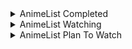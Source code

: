 <details>
    <summary align="left">AnimeList Completed</summary>
    <!-- MAL_ANIME_COMPLETED:start -->

<img height="200px" width="150px" title="5-toubun no Hanayome" src="https://cdn.myanimelist.net/images/anime/1819/97947.jpg?s=25dc9f14c3f607ccdbae5c9fe09ab73f"> <img height="200px" width="150px" title="5-toubun no Hanayome ∬" src="https://cdn.myanimelist.net/images/anime/1775/109514.jpg?s=cba7e1478072b27028c9932426c3c46b"> <img height="200px" width="150px" title="Adachi to Shimamura" src="https://cdn.myanimelist.net/images/anime/1649/109056.jpg?s=d8582598e2ad0e93812bd14c617bf2c2"> <img height="200px" width="150px" title="Arifureta Shokugyou de Sekai Saikyou" src="https://cdn.myanimelist.net/images/anime/1776/97682.jpg?s=e74b62e3865f5f13e1ab993219106320"> <img height="200px" width="150px" title="Asagao to Kase-san." src="https://cdn.myanimelist.net/images/anime/1578/94205.jpg?s=55fb48876c52edbf8dbcd0d4ca0dfb2d"> <img height="200px" width="150px" title="Bakemonogatari" src="https://cdn.myanimelist.net/images/anime/11/75274.jpg?s=131899bc1813a4d8d1560fb51127b23e"> <img height="200px" width="150px" title="Blend S" src="https://cdn.myanimelist.net/images/anime/6/88286.jpg?s=1aa0cfe72ca2024bf4293100bb64030c"> <img height="200px" width="150px" title="Boku no Hero Academia" src="https://cdn.myanimelist.net/images/anime/10/78745.jpg?s=9d4eccfe065cb41784c50c330fd035f6"> <img height="200px" width="150px" title="Boku no Hero Academia 2nd Season" src="https://cdn.myanimelist.net/images/anime/12/85221.jpg?s=d102298c3b8eacbf4236048a50eb5f6a"> <img height="200px" width="150px" title="Busou Shoujo Machiavellianism" src="https://cdn.myanimelist.net/images/anime/3/83995.jpg?s=210faaa91f99133c1d6f23113bbbf831"> <img height="200px" width="150px" title="Charlotte" src="https://cdn.myanimelist.net/images/anime/12/74683.jpg?s=75681af2da907afb388623877b0adbb2"> <img height="200px" width="150px" title="Charlotte: Tsuyoimono-tachi" src="https://cdn.myanimelist.net/images/anime/1709/98068.jpg?s=977116308585f6a5ec052fa7103f2c62"> <img height="200px" width="150px" title="Cheat Kusushi no Slow Life: Isekai ni Tsukurou Drugstore" src="https://cdn.myanimelist.net/images/anime/1787/115817.jpg?s=f147287375b3e42f33b95a492df1466f"> <img height="200px" width="150px" title="Citrus" src="https://cdn.myanimelist.net/images/anime/11/89985.jpg?s=2dcece0796413819a406b73eeb6b6368"> <img height="200px" width="150px" title="Date A Bullet: Dead or Bullet" src="https://cdn.myanimelist.net/images/anime/1984/108425.jpg?s=8297d3d69c675b1b43b26ec50fbd11db"> <img height="200px" width="150px" title="Date A Bullet: Nightmare or Queen" src="https://cdn.myanimelist.net/images/anime/1002/108424.jpg?s=b8dfab211e901d1c4be8460ddc26e14d"> <img height="200px" width="150px" title="Date A Live" src="https://cdn.myanimelist.net/images/anime/13/44844.jpg?s=a7196a16f990308e0b369ef07e2f2c8c"> <img height="200px" width="150px" title="Date A Live II" src="https://cdn.myanimelist.net/images/anime/5/76003.jpg?s=3eb20f3a08097318901c68b846fbba90"> <img height="200px" width="150px" title="Date A Live III" src="https://cdn.myanimelist.net/images/anime/1055/100468.jpg?s=e2b433a29a446cf982d9bbc4376a6ff3"> <img height="200px" width="150px" title="Death March kara Hajimaru Isekai Kyousoukyoku" src="https://cdn.myanimelist.net/images/anime/4/88911.jpg?s=54a3b0afcc4713703cf6f5a2dd7fcfda"> <img height="200px" width="150px" title="Domestic na Kanojo" src="https://cdn.myanimelist.net/images/anime/1021/95670.jpg?s=85b5edc4a73938105aa9dbe8cae65994"> <img height="200px" width="150px" title="Dr. Stone" src="https://cdn.myanimelist.net/images/anime/1613/102576.jpg?s=7333c2d0be20b23b5ec1c59c95d1c031"> <img height="200px" width="150px" title="Dr. Stone: Stone Wars" src="https://cdn.myanimelist.net/images/anime/1711/110614.jpg?s=51db32f980c882f08d08d06fe6279963"> <img height="200px" width="150px" title="Eromanga-sensei" src="https://cdn.myanimelist.net/images/anime/2/86468.jpg?s=a16df2d6339627cf76efeca7413eba77"> <img height="200px" width="150px" title="Fate/stay night" src="https://cdn.myanimelist.net/images/anime/4/30327.jpg?s=1058459555026dd7a329f4dda93bcd4b"> <img height="200px" width="150px" title="Fate/stay night: Unlimited Blade Works" src="https://cdn.myanimelist.net/images/anime/12/67333.jpg?s=0677ea63a4297be2d629dbea528850b7"> <img height="200px" width="150px" title="Fate/stay night: Unlimited Blade Works 2nd Season" src="https://cdn.myanimelist.net/images/anime/11/72863.jpg?s=e14720d02a2f9d54c2e2808da2d05a4f"> <img height="200px" width="150px" title="Fate/stay night: Unlimited Blade Works 2nd Season - Sunny Day" src="https://cdn.myanimelist.net/images/anime/4/75684.jpg?s=9822f38e56a32d2a174c2627f16aca69"> <img height="200px" width="150px" title="Fate/Zero" src="https://cdn.myanimelist.net/images/anime/1887/117644.jpg?s=8946eca80118132d5677878b0ffb28ae"> <img height="200px" width="150px" title="Fate/Zero 2nd Season" src="https://cdn.myanimelist.net/images/anime/1522/117645.jpg?s=c5c2038e6dcb60e95bf664597c1ba79e"> <img height="200px" width="150px" title="Fuuka" src="https://cdn.myanimelist.net/images/anime/8/83735.jpg?s=ba21ca027e0fad1293b6ae6040ada28a"> <img height="200px" width="150px" title="Gakusen Toshi Asterisk" src="https://cdn.myanimelist.net/images/anime/5/76034.jpg?s=98e563fbc0a071087d7d429dab12c131"> <img height="200px" width="150px" title="Gamers!" src="https://cdn.myanimelist.net/images/anime/4/86828.jpg?s=0e961b661d698fe94a26d4b4ee7c6823"> <img height="200px" width="150px" title="Genjitsu Shugi Yuusha no Oukoku Saikenki" src="https://cdn.myanimelist.net/images/anime/1297/118764.jpg?s=feb2fc6b2d94155657f3ab36aa9de729"> <img height="200px" width="150px" title="Haiyore! Nyaruko-san" src="https://cdn.myanimelist.net/images/anime/6/49081.jpg?s=5a962ffef9b1e66c7bacde5a18e6f7a0"> <img height="200px" width="150px" title="Hanayamata" src="https://cdn.myanimelist.net/images/anime/1963/90831.jpg?s=d8cae7351f8abc38340b1c550144b259"> <img height="200px" width="150px" title="Hataraku Maou-sama!" src="https://cdn.myanimelist.net/images/anime/3/50177.jpg?s=e0a17f115f78540a667882ab65c94b8a"> <img height="200px" width="150px" title="Hello World" src="https://cdn.myanimelist.net/images/anime/1147/112650.jpg?s=3d8aba50f40f46ddbf92082cce941776"> <img height="200px" width="150px" title="Hige wo Soru. Soshite Joshikousei wo Hirou." src="https://cdn.myanimelist.net/images/anime/1146/113477.jpg?s=a951a4b3372f985a2f472ac7286d7972"> <img height="200px" width="150px" title="Horimiya" src="https://cdn.myanimelist.net/images/anime/1695/111486.jpg?s=68952f0e26a9e966ec8731f2256a7057"> <img height="200px" width="150px" title="Ijiranaide, Nagatoro-san" src="https://cdn.myanimelist.net/images/anime/1900/110097.jpg?s=314c0b7b0ca82b11791d473f48c97853"> <img height="200px" width="150px" title="Imouto sae Ireba Ii." src="https://cdn.myanimelist.net/images/anime/10/88472.jpg?s=df42e70050ded82534b270942798fe61"> <img height="200px" width="150px" title="Inugami-san to Nekoyama-san" src="https://cdn.myanimelist.net/images/anime/4/61921.jpg?s=56a3d014669d6b45a1c3c5158b561191"> <img height="200px" width="150px" title="Irozuku Sekai no Ashita kara" src="https://cdn.myanimelist.net/images/anime/1424/93855.jpg?s=ac9ad72415dde78e10f612876cfab1a6"> <img height="200px" width="150px" title="IS: Infinite Stratos" src="https://cdn.myanimelist.net/images/anime/3/74045.jpg?s=604a1cc97ed96e98a216f0a2e827aaab"> <img height="200px" width="150px" title="Isekai Maou to Shoukan Shoujo no Dorei Majutsu" src="https://cdn.myanimelist.net/images/anime/1649/93412.jpg?s=44ff303f5441f9eb344fc15c905bd839"> <img height="200px" width="150px" title="Isekai Maou to Shoukan Shoujo no Dorei Majutsu Ω" src="https://cdn.myanimelist.net/images/anime/1011/113703.jpg?s=8b54007d8adfd8ff1f062b100692df05"> <img height="200px" width="150px" title="Isekai Quartet" src="https://cdn.myanimelist.net/images/anime/1965/99667.jpg?s=41eea92a7a9a147aaddb77244492312f"> <img height="200px" width="150px" title="Isekai Quartet 2" src="https://cdn.myanimelist.net/images/anime/1030/103383.jpg?s=b17100a5ca1ae9ca5fec2153e2573c6b"> <img height="200px" width="150px" title="Isekai wa Smartphone to Tomo ni." src="https://cdn.myanimelist.net/images/anime/7/86794.jpg?s=f492fee9c6b5e95628da427ff91b92dd"> <img height="200px" width="150px" title="Itsudatte Bokura no Koi wa 10 cm Datta." src="https://cdn.myanimelist.net/images/anime/2/89554.jpg?s=ee88d45b367eb19db17c9cb78e4a371e"> <img height="200px" width="150px" title="Jaku-Chara Tomozaki-kun" src="https://cdn.myanimelist.net/images/anime/1120/109232.jpg?s=99927f3ca9fdf6279dcb24abba731338"> <img height="200px" width="150px" title="Jujutsu Kaisen (TV)" src="https://cdn.myanimelist.net/images/anime/1171/109222.jpg?s=58d338a7576baf76163dbc6ef47a8e76"> <img height="200px" width="150px" title="K-On!" src="https://cdn.myanimelist.net/images/anime/10/76120.jpg?s=83ed01eb2a4b10080a2c92d36a76137a"> <img height="200px" width="150px" title="K-On! Movie" src="https://cdn.myanimelist.net/images/anime/5/76233.jpg?s=a92ac2a3074f48e3edf6db2bc05e19c9"> <img height="200px" width="150px" title="K-On!!" src="https://cdn.myanimelist.net/images/anime/12/76121.jpg?s=3591bd572844955469d3f34e40d536c2"> <img height="200px" width="150px" title="K-On!!: Keikaku!" src="https://cdn.myanimelist.net/images/anime/7/26965.jpg?s=b128c48e52f5613bca9ac99e32c6f95c"> <img height="200px" width="150px" title="Kaguya-sama wa Kokurasetai: Tensai-tachi no Renai Zunousen" src="https://cdn.myanimelist.net/images/anime/1295/106551.jpg?s=c429574d498851c05117e2e2dac967c0"> <img height="200px" width="150px" title="Kaguya-sama wa Kokurasetai: Tensai-tachi no Renai Zunousen OVA" src="https://cdn.myanimelist.net/images/anime/1027/115055.jpg?s=9bb50abc9ffe0f7cb990bc12d1a6ffbc"> <img height="200px" width="150px" title="Kaguya-sama wa Kokurasetai?: Tensai-tachi no Renai Zunousen" src="https://cdn.myanimelist.net/images/anime/1764/106659.jpg?s=368490ae3c395f3cd4e2cc032bf0ebb8"> <img height="200px" width="150px" title="Kaifuku Jutsushi no Yarinaoshi" src="https://cdn.myanimelist.net/images/anime/1301/110018.jpg?s=c8cd4cb006e0b6f6a9718b9579df61ec"> <img height="200px" width="150px" title="Kanojo mo Kanojo" src="https://cdn.myanimelist.net/images/anime/1713/117119.jpg?s=e31cae853119a731dfa99422ed8ef839"> <img height="200px" width="150px" title="Kanojo, Okarishimasu" src="https://cdn.myanimelist.net/images/anime/1485/107693.jpg?s=2eb8063409f5063b5378f7ebb61d73dd"> <img height="200px" width="150px" title="Kenja no Mago" src="https://cdn.myanimelist.net/images/anime/1261/100452.jpg?s=87f6131dd9f3e87663800ebd867ff422"> <img height="200px" width="150px" title="Kimi no Na wa." src="https://cdn.myanimelist.net/images/anime/5/87048.jpg?s=7ccc4b8cbfc8e793403e20e2b424708b"> <img height="200px" width="150px" title="Kishuku Gakkou no Juliet" src="https://cdn.myanimelist.net/images/anime/1908/93416.jpg?s=632fa03c566dac6a43ea54c3cb544851"> <img height="200px" width="150px" title="Kiss x Sis (TV)" src="https://cdn.myanimelist.net/images/anime/3/25518.jpg?s=ae12522f9a3db06ddd9945bcf2b301a4"> <img height="200px" width="150px" title="Kizumonogatari I: Tekketsu-hen" src="https://cdn.myanimelist.net/images/anime/1783/112810.jpg?s=c829ef24a94e5a464f67d62b6467481f"> <img height="200px" width="150px" title="Kizumonogatari II: Nekketsu-hen" src="https://cdn.myanimelist.net/images/anime/1981/112812.jpg?s=6d5ab47208f79b7b2dcf1a5da9416ffa"> <img height="200px" width="150px" title="Kizumonogatari III: Reiketsu-hen" src="https://cdn.myanimelist.net/images/anime/1084/112813.jpg?s=fe19f5004acee5c262f3c4f0b34f7021"> <img height="200px" width="150px" title="Koe no Katachi" src="https://cdn.myanimelist.net/images/anime/1122/96435.jpg?s=e0c63757607cb68202ab7cf031a08a15"> <img height="200px" width="150px" title="Koi to Uso" src="https://cdn.myanimelist.net/images/anime/5/86663.jpg?s=2d4ab698d89699b4a5112491441455fe"> <img height="200px" width="150px" title="Koi to Uso: Isshou no Koi/Koi no Kimochi" src="https://cdn.myanimelist.net/images/anime/1414/100837.jpg?s=0d439dcfbb793e7f133b33f1b14b1b79"> <img height="200px" width="150px" title="Koi to Yobu ni wa Kimochi Warui" src="https://cdn.myanimelist.net/images/anime/1519/110527.jpg?s=2fdefc2f41ad8ca7b2b9cf0e27926a62"> <img height="200px" width="150px" title="Kokoro Connect" src="https://cdn.myanimelist.net/images/anime/2/39665.jpg?s=480d9a95d33535244fdb4e941a3fc106"> <img height="200px" width="150px" title="Kono Subarashii Sekai ni Shukufuku wo!" src="https://cdn.myanimelist.net/images/anime/8/77831.jpg?s=a4dc2168a3c8b15b0a88614eff3fc376"> <img height="200px" width="150px" title="Kono Subarashii Sekai ni Shukufuku wo! 2" src="https://cdn.myanimelist.net/images/anime/2/83188.jpg?s=9d2a051345a89fab9da11533756b709b"> <img height="200px" width="150px" title="Kono Subarashii Sekai ni Shukufuku wo! Movie: Kurenai Densetsu" src="https://cdn.myanimelist.net/images/anime/1638/119321.jpg?s=7e4f684f9a104e2a45a5733cdd4666c8"> <img height="200px" width="150px" title="Kyoukai no Kanata" src="https://cdn.myanimelist.net/images/anime/3/85468.jpg?s=f5bde23e45490767ba9a2d74cc572452"> <img height="200px" width="150px" title="Kyuukyoku Shinka shita Full Dive RPG ga Genjitsu yori mo Kusoge Dattara" src="https://cdn.myanimelist.net/images/anime/1357/113277.jpg?s=deebb29f6392798ff7679ec810c5df72"> <img height="200px" width="150px" title="Love Live! School Idol Project" src="https://cdn.myanimelist.net/images/anime/11/56849.jpg?s=a04452b27bef0c4af69efeedb67b332a"> <img height="200px" width="150px" title="Mahou Sensou" src="https://cdn.myanimelist.net/images/anime/3/58103.jpg?s=0ea2a7452f809e9b8e44eda55ee04386"> <img height="200px" width="150px" title="Mahouka Koukou no Rettousei" src="https://cdn.myanimelist.net/images/anime/11/61039.jpg?s=18998620ca6bd1d11e2f2a3438603972"> <img height="200px" width="150px" title="Mahouka Koukou no Rettousei Movie: Hoshi wo Yobu Shoujo" src="https://cdn.myanimelist.net/images/anime/8/85524.jpg?s=ee2749b70fa6d1cdeb81c3bcbefc3085"> <img height="200px" width="150px" title="Mahouka Koukou no Rettousei: Raihousha-hen" src="https://cdn.myanimelist.net/images/anime/1322/114329.jpg?s=ed5090d46cf0d3f11c26f2c2eb390902"> <img height="200px" width="150px" title="Mahouka Koukou no Rettousei: Tsuioku-hen" src="https://cdn.myanimelist.net/images/anime/1847/120234.jpg?s=812d5812b3e1d4e1ed0cab8365b2c3b3"> <img height="200px" width="150px" title="Mahouka Koukou no Yuutousei" src="https://cdn.myanimelist.net/images/anime/1719/116262.jpg?s=c3ac2d3702204385612da1da8457ddc2"> <img height="200px" width="150px" title="Majo no Tabitabi" src="https://cdn.myanimelist.net/images/anime/1802/108501.jpg?s=b0578856f499ffb71367193ef0f734ce"> <img height="200px" width="150px" title="Manaria Friends" src="https://cdn.myanimelist.net/images/anime/1590/111673.jpg?s=59714b13d6ad14f46119c9ca7f98e616"> <img height="200px" width="150px" title="Maou Gakuin no Futekigousha: Shijou Saikyou no Maou no Shiso, Tensei shite Shison-tachi no Gakkou e Kayou" src="https://cdn.myanimelist.net/images/anime/1126/108573.jpg?s=f45453b5a8ac4d00a3392b7fd6b1640a"> <img height="200px" width="150px" title="Masamune-kun no Revenge" src="https://cdn.myanimelist.net/images/anime/12/83709.jpg?s=5e5d105a23c1f4ced504d14c797968f4"> <img height="200px" width="150px" title="Masamune-kun no Revenge OVA" src="https://cdn.myanimelist.net/images/anime/1062/92517.jpg?s=91cec95de55eaab01e457344a12f067b"> <img height="200px" width="150px" title="Mashiro no Oto" src="https://cdn.myanimelist.net/images/anime/1841/111554.jpg?s=61400785cf951e0ac28027cbab502fd7"> <img height="200px" width="150px" title="Megami-ryou no Ryoubo-kun." src="https://cdn.myanimelist.net/images/anime/1436/116410.jpg?s=8f36da196ed78f680dea4b9c9588780f"> <img height="200px" width="150px" title="Mieruko-chan" src="https://cdn.myanimelist.net/images/anime/1277/117155.jpg?s=cb3216d87e17d2ac91015ab501946641"> <img height="200px" width="150px" title="Mondaiji-tachi ga Isekai kara Kuru Sou Desu yo?" src="https://cdn.myanimelist.net/images/anime/12/43369.jpg?s=eb386eeb407584a511758d28654565cc"> <img height="200px" width="150px" title="Monogatari Series: Second Season" src="https://cdn.myanimelist.net/images/anime/3/52133.jpg?s=c263c0db8ebf02373df192782c57f2d7"> <img height="200px" width="150px" title="Mushoku Tensei: Isekai Ittara Honki Dasu" src="https://cdn.myanimelist.net/images/anime/1530/117776.jpg?s=80dd1bde5a010201cb3dc0ff66c050b2"> <img height="200px" width="150px" title="Mushoku Tensei: Isekai Ittara Honki Dasu Part 2" src="https://cdn.myanimelist.net/images/anime/1028/117777.jpg?s=50d09ab2d5669b5de90d242d434ca54c"> <img height="200px" width="150px" title="Nekomonogatari: Kuro" src="https://cdn.myanimelist.net/images/anime/4/84001.jpg?s=cd2641fe890f91aa83ba55fe9bae1a41"> <img height="200px" width="150px" title="Nisekoi" src="https://cdn.myanimelist.net/images/anime/13/75587.jpg?s=57d6ee7851f143bac0ceac43b31851a7"> <img height="200px" width="150px" title="No Game No Life" src="https://cdn.myanimelist.net/images/anime/1074/111944.jpg?s=7c48a2597fce0c18f16462626f407d23"> <img height="200px" width="150px" title="No Game No Life: Zero" src="https://cdn.myanimelist.net/images/anime/1085/90759.jpg?s=972e15d6b7d6ea30d4396244287e0f83"> <img height="200px" width="150px" title="Non Non Biyori" src="https://cdn.myanimelist.net/images/anime/2/51581.jpg?s=48de78f795020306104c5ac4bea7f36f"> <img height="200px" width="150px" title="Non Non Biyori Repeat" src="https://cdn.myanimelist.net/images/anime/9/75105.jpg?s=47d64eb28202c6c0012c1ab7806e72fc"> <img height="200px" width="150px" title="Noragami" src="https://cdn.myanimelist.net/images/anime/9/77809.jpg?s=4c1b442a3d12b3c2eb130113e8df51dc"> <img height="200px" width="150px" title="Noragami Aragoto" src="https://cdn.myanimelist.net/images/anime/1689/94850.jpg?s=b9c1e987c53fd7e4cef7fecea6f1bd78"> <img height="200px" width="150px" title="One Punch Man" src="https://cdn.myanimelist.net/images/anime/12/76049.jpg?s=0d01cfdaaef16dd1136e1f9081a3af00"> <img height="200px" width="150px" title="One Punch Man 2nd Season" src="https://cdn.myanimelist.net/images/anime/1805/99571.jpg?s=76893d6eb26f8add6731bcfa56f243ec"> <img height="200px" width="150px" title="Ore dake Haireru Kakushi Dungeon" src="https://cdn.myanimelist.net/images/anime/1988/115708.jpg?s=e84baecfe946414268717c0d75500638"> <img height="200px" width="150px" title="Ore no Imouto ga Konnani Kawaii Wake ga Nai" src="https://cdn.myanimelist.net/images/anime/8/24875.jpg?s=df126086e374341d0bec4ba8dad09b2e"> <img height="200px" width="150px" title="Ore no Imouto ga Konnani Kawaii Wake ga Nai Specials" src="https://cdn.myanimelist.net/images/anime/8/29734.jpg?s=b9d36cbd6aebac7a36b5126ddac7b832"> <img height="200px" width="150px" title="Ore no Imouto ga Konnani Kawaii Wake ga Nai. Specials" src="https://cdn.myanimelist.net/images/anime/9/51167.jpg?s=3f7117730888cc25dd9580750c56f6f6"> <img height="200px" width="150px" title="Ore no Kanojo to Osananajimi ga Shuraba Sugiru" src="https://cdn.myanimelist.net/images/anime/13/44187.jpg?s=594b8ce4a997aed8112c1f65aca6cc51"> <img height="200px" width="150px" title="Ore no Nounai Sentakushi ga, Gakuen Love Comedy wo Zenryoku de Jama Shiteiru" src="https://cdn.myanimelist.net/images/anime/10/53235.jpg?s=d2f030a4f4f28aff5ad9821f56acbcee"> <img height="200px" width="150px" title="Ore no Nounai Sentakushi ga, Gakuen Love Comedy wo Zenryoku de Jama Shiteiru OVA" src="https://cdn.myanimelist.net/images/anime/1464/112501.jpg?s=46d32d811c32c2dbb705fbb334fc6f49"> <img height="200px" width="150px" title="Osananajimi ga Zettai ni Makenai Love Comedy" src="https://cdn.myanimelist.net/images/anime/1111/113327.jpg?s=f7737f7b383a9bb5d0ee5d42ae25b86f"> <img height="200px" width="150px" title="Outbreak Company" src="https://cdn.myanimelist.net/images/anime/7/54343.jpg?s=e668a4cbc8bc1ea8b3d4b668c4fac7d3"> <img height="200px" width="150px" title="Overlord" src="https://cdn.myanimelist.net/images/anime/7/88019.jpg?s=b48bbd30b369b183373185a765b3a510"> <img height="200px" width="150px" title="Overlord II" src="https://cdn.myanimelist.net/images/anime/1212/113415.jpg?s=8b6111b96a830bf35f7fe5451b2f89cd"> <img height="200px" width="150px" title="Peach Boy Riverside" src="https://cdn.myanimelist.net/images/anime/1535/115023.jpg?s=a2289b7712a09566ec28f700eadeebd4"> <img height="200px" width="150px" title="Rakudai Kishi no Cavalry" src="https://cdn.myanimelist.net/images/anime/9/76493.jpg?s=489b37ce8a3c7415ed6a393d29a00365"> <img height="200px" width="150px" title="Re:Zero kara Hajimeru Isekai Seikatsu" src="https://cdn.myanimelist.net/images/anime/11/79410.jpg?s=69ada0653f54ee0d8f9381ccd0ecfbb4"> <img height="200px" width="150px" title="Re:Zero kara Hajimeru Isekai Seikatsu 2nd Season" src="https://cdn.myanimelist.net/images/anime/1444/108005.jpg?s=8ae5fe43a57390226a726985bed7b0bf"> <img height="200px" width="150px" title="Re:Zero kara Hajimeru Isekai Seikatsu 2nd Season Part 2" src="https://cdn.myanimelist.net/images/anime/1724/117421.jpg?s=6020772571417d83c9dc93858c8c4e91"> <img height="200px" width="150px" title="Rikei ga Koi ni Ochita no de Shoumei shitemita." src="https://cdn.myanimelist.net/images/anime/1432/103533.jpg?s=76d67e91222a4a64f99a6be2d21d20cd"> <img height="200px" width="150px" title="Rokudenashi Majutsu Koushi to Akashic Records" src="https://cdn.myanimelist.net/images/anime/8/85593.jpg?s=e7b65e5c359a276838e640fb4c95240c"> <img height="200px" width="150px" title="Saenai Heroine no Sodatekata" src="https://cdn.myanimelist.net/images/anime/7/68783.jpg?s=067c6242a8975a86fb0e5af8c880b00a"> <img height="200px" width="150px" title="Saenai Heroine no Sodatekata ♭" src="https://cdn.myanimelist.net/images/anime/2/84797.jpg?s=fac044e1c469cc74fda1121d3c05442e"> <img height="200px" width="150px" title="Saenai Heroine no Sodatekata Fine" src="https://cdn.myanimelist.net/images/anime/1671/111411.jpg?s=efa4a8484689a0d43c804b98e7130f86"> <img height="200px" width="150px" title="Saenai Heroine no Sodatekata: Ai to Seishun no Service-kai" src="https://cdn.myanimelist.net/images/anime/6/70493.jpg?s=f8677eaf3cd071917ea7a3a58a1948a3"> <img height="200px" width="150px" title="Sakura Trick" src="https://cdn.myanimelist.net/images/anime/2/56189.jpg?s=678ae4d89a191fda6ff86d57314797d7"> <img height="200px" width="150px" title="Sakura-sou no Pet na Kanojo" src="https://cdn.myanimelist.net/images/anime/4/43643.jpg?s=8985692bca984fcfb2cb58dd7835598a"> <img height="200px" width="150px" title="Seijo no Maryoku wa Bannou Desu" src="https://cdn.myanimelist.net/images/anime/1947/114235.jpg?s=0958a2999d4828fa527360dcb556a783"> <img height="200px" width="150px" title="Seirei Gensouki" src="https://cdn.myanimelist.net/images/anime/1836/116060.jpg?s=06ffe913047faa11fe02333cbe7a56cb"> <img height="200px" width="150px" title="Seishun Buta Yarou wa Bunny Girl Senpai no Yume wo Minai" src="https://cdn.myanimelist.net/images/anime/1301/93586.jpg?s=8005edacb14704a8d208a470cbb22340"> <img height="200px" width="150px" title="Seishun Buta Yarou wa Yumemiru Shoujo no Yume wo Minai" src="https://cdn.myanimelist.net/images/anime/1613/102179.jpg?s=ca136750063740139a542af131f4c5a9"> <img height="200px" width="150px" title="Sekai Saikou no Ansatsusha, Isekai Kizoku ni Tensei suru" src="https://cdn.myanimelist.net/images/anime/1928/117620.jpg?s=59b0b58c4ef55cbd2bf6cac691c32ad2"> <img height="200px" width="150px" title="Sentouin, Hakenshimasu!" src="https://cdn.myanimelist.net/images/anime/1444/115118.jpg?s=ca0a87bac8823a444da5e92963e78e6b"> <img height="200px" width="150px" title="Seven Knights Revolution: Eiyuu no Keishousha" src="https://cdn.myanimelist.net/images/anime/1079/114017.jpg?s=edd672ee65bb0e95243f4c00552ea200"> <img height="200px" width="150px" title="Shelter (Music)" src="https://cdn.myanimelist.net/images/anime/5/82388.jpg?s=e3f6fa5a8d2be8eb0f9497268a96c1b0"> <img height="200px" width="150px" title="Shigatsu wa Kimi no Uso" src="https://cdn.myanimelist.net/images/anime/3/67177.jpg?s=cb4feb0790ffa988413a6d7a064bd6f3"> <img height="200px" width="150px" title="Shin no Nakama ja Nai to Yuusha no Party wo Oidasareta node, Henkyou de Slow Life suru Koto ni Shimashita" src="https://cdn.myanimelist.net/images/anime/1723/117854.jpg?s=ec543274550377356e69efb3b99cf56c"> <img height="200px" width="150px" title="Shingeki no Kyojin" src="https://cdn.myanimelist.net/images/anime/10/47347.jpg?s=54b58bc1d2b935ec942c69139cb54bb0"> <img height="200px" width="150px" title="Shingeki no Kyojin Season 2" src="https://cdn.myanimelist.net/images/anime/4/84177.jpg?s=e8b3578e32735ccaf9b2dcc237129581"> <img height="200px" width="150px" title="Shingeki no Kyojin Season 3 Part 2" src="https://cdn.myanimelist.net/images/anime/1517/100633.jpg?s=a00404552ef172c5cec8d586ed537214"> <img height="200px" width="150px" title="Shingeki no Kyojin: The Final Season" src="https://cdn.myanimelist.net/images/anime/1000/110531.jpg?s=95d739fe2a46e7cadb72b3879dea917b"> <img height="200px" width="150px" title="Shinka no Mi: Shiranai Uchi ni Kachigumi Jinsei" src="https://cdn.myanimelist.net/images/anime/1537/117590.jpg?s=d2cadc4902a2395bd3934d3dca043393"> <img height="200px" width="150px" title="Shoujo Sect" src="https://cdn.myanimelist.net/images/anime/1088/116195.jpg?s=1af3242a1bae889d33c9a06e9eb48b7b"> <img height="200px" width="150px" title="Shuudengo, Capsule Hotel de, Joushi ni Binetsu Tsutawaru Yoru." src="https://cdn.myanimelist.net/images/anime/1418/93509.jpg?s=7b638df6400278ae65ee59943ac99cf0"> <img height="200px" width="150px" title="Shuumatsu Nani Shitemasu ka? Isogashii Desu ka? Sukutte Moratte Ii Desu ka?" src="https://cdn.myanimelist.net/images/anime/4/85260.jpg?s=0310f77cc2e7b2cebf3aaf1d9cf6f1d7"> <img height="200px" width="150px" title="Slime Taoshite 300-nen, Shiranai Uchi ni Level Max ni Nattemashita" src="https://cdn.myanimelist.net/images/anime/1641/113723.jpg?s=dd159c0a9b302b644c0a395d0b91816e"> <img height="200px" width="150px" title="SSSS.Dynazenon" src="https://cdn.myanimelist.net/images/anime/1880/113766.jpg?s=c9892d85d7beb52b9f60e85b3b5a36af"> <img height="200px" width="150px" title="Steins;Gate" src="https://cdn.myanimelist.net/images/anime/5/73199.jpg?s=44344dc9cc90855a67baa1b4694dc74d"> <img height="200px" width="150px" title="Steins;Gate 0" src="https://cdn.myanimelist.net/images/anime/1375/93521.jpg?s=b8ac6aae882b8be3eccd224c3026a0d5"> <img height="200px" width="150px" title="Strike the Blood" src="https://cdn.myanimelist.net/images/anime/5/56163.jpg?s=1dd1adf8757ad7d4f3f3d06dddde72be"> <img height="200px" width="150px" title="Strike the Blood II" src="https://cdn.myanimelist.net/images/anime/1600/111675.jpg?s=601b9d96b7dcde167801e8e5c89abb7e"> <img height="200px" width="150px" title="Strike the Blood III" src="https://cdn.myanimelist.net/images/anime/1768/111676.jpg?s=8aacd31125370e7ed6128835953f256e"> <img height="200px" width="150px" title="Strike the Blood IV" src="https://cdn.myanimelist.net/images/anime/1692/116875.jpg?s=e4b568294c97eb556eb815a941328249"> <img height="200px" width="150px" title="Sword Art Online" src="https://cdn.myanimelist.net/images/anime/11/39717.jpg?s=05cc3cdfc451395e2c3b3dcfb46c5d7d"> <img height="200px" width="150px" title="Sword Art Online II" src="https://cdn.myanimelist.net/images/anime/11/65185.jpg?s=819500fe1168f44756c1c9aab059739a"> <img height="200px" width="150px" title="Sword Art Online: Alicization - War of Underworld" src="https://cdn.myanimelist.net/images/anime/1630/103417.jpg?s=5ba494bda5ebae00ae902bfe29e0ae6d"> <img height="200px" width="150px" title="Tada-kun wa Koi wo Shinai" src="https://cdn.myanimelist.net/images/anime/1446/91841.jpg?s=cab38f03a1c09a00598c48f1cd3f25b8"> <img height="200px" width="150px" title="Takt Op. Destiny" src="https://cdn.myanimelist.net/images/anime/1449/117797.jpg?s=df36a9429dafd79c304faf268600feb1"> <img height="200px" width="150px" title="Tantei wa Mou, Shindeiru." src="https://cdn.myanimelist.net/images/anime/1843/115815.jpg?s=f3945ad72ce0cef2936bab8b7184cbbd"> <img height="200px" width="150px" title="Tate no Yuusha no Nariagari" src="https://cdn.myanimelist.net/images/anime/1490/101365.jpg?s=3ab103191967380175e2b8fb5ab2a8e6"> <img height="200px" width="150px" title="Tatoeba Last Dungeon Mae no Mura no Shounen ga Joban no Machi de Kurasu Youna Monogatari" src="https://cdn.myanimelist.net/images/anime/1512/111549.jpg?s=19ec6228a421663f743014c198c7fbbc"> <img height="200px" width="150px" title="Tensei shitara Slime Datta Ken" src="https://cdn.myanimelist.net/images/anime/1694/93337.jpg?s=bf755ad70a2ee6b3d1e802972821860b"> <img height="200px" width="150px" title="Tensei shitara Slime Datta Ken 2nd Season" src="https://cdn.myanimelist.net/images/anime/1271/109841.jpg?s=b92722b58ae0e9de4ac915641bdf5de1"> <img height="200px" width="150px" title="Tensei shitara Slime Datta Ken 2nd Season Part 2" src="https://cdn.myanimelist.net/images/anime/1033/118296.jpg?s=cfe2f8632da3cbbf5ade6fe1bb45f04b"> <img height="200px" width="150px" title="Tokyo Autumn Session" src="https://cdn.myanimelist.net/images/anime/1685/105598.jpg?s=b1f158bde3e95426ea044da715ce4e32"> <img height="200px" width="150px" title="Tonikaku Kawaii" src="https://cdn.myanimelist.net/images/anime/1613/108722.jpg?s=a5a26a57a740bf2727e9fd5df6c7a698"> <img height="200px" width="150px" title="Tonikaku Kawaii: Kaisou" src="https://cdn.myanimelist.net/images/anime/1980/110984.jpg?s=1a2408e0bd577711c4aee8c4de8c3f19"> <img height="200px" width="150px" title="Trinity Seven" src="https://cdn.myanimelist.net/images/anime/12/67795.jpg?s=4cf5e9f699aa030df2b9acb582c97e7b"> <img height="200px" width="150px" title="Trinity Seven: Nanatsu no Taizai to Nana Madoushi" src="https://cdn.myanimelist.net/images/anime/3/74066.jpg?s=9f7fb84397fdaccac459c6bc93d7d2d5"> <img height="200px" width="150px" title="Tsuki ga Michibiku Isekai Douchuu" src="https://cdn.myanimelist.net/images/anime/1950/116474.jpg?s=29ff2aae89194f87f24e525ea0ece65e"> <img height="200px" width="150px" title="Tsuki to Laika to Nosferatu" src="https://cdn.myanimelist.net/images/anime/1393/118374.jpg?s=084a552f3930911c9352124e54e8ac55"> <img height="200px" width="150px" title="Urasekai Picnic" src="https://cdn.myanimelist.net/images/anime/1494/111515.jpg?s=62bea304899aecfd037d79a1a2d188fa"> <img height="200px" width="150px" title="Vivy: Fluorite Eye's Song" src="https://cdn.myanimelist.net/images/anime/1637/115052.jpg?s=4c82f14c5ecd5fcd4742ea3370d597c7"> <img height="200px" width="150px" title="Watashi ni Tenshi ga Maiorita!" src="https://cdn.myanimelist.net/images/anime/1778/100470.jpg?s=4fc3f580bd81fe54336eff6f8e930e84"> <img height="200px" width="150px" title="Yagate Kimi ni Naru" src="https://cdn.myanimelist.net/images/anime/1783/96153.jpg?s=0fa69f20fe5776267378efa5a08c936a"> <img height="200px" width="150px" title="Yahari Ore no Seishun Love Comedy wa Machigatteiru." src="https://cdn.myanimelist.net/images/anime/1786/120117.jpg?s=85fccd7fc45723643a1b8a54f2e1e0ec"> <img height="200px" width="150px" title="Yahari Ore no Seishun Love Comedy wa Machigatteiru. Kan" src="https://cdn.myanimelist.net/images/anime/1958/107912.jpg?s=fa58da30bebb2c543332a089fb606b6c"> <img height="200px" width="150px" title="Yahari Ore no Seishun Love Comedy wa Machigatteiru. Zoku" src="https://cdn.myanimelist.net/images/anime/11/75376.jpg?s=fcaff9379318b99a9fb1e7f3f5b3fa02"> <img height="200px" width="150px" title="Yahari Ore no Seishun Love Comedy wa Machigatteiru. Zoku OVA" src="https://cdn.myanimelist.net/images/anime/13/84052.jpg?s=7edbc2fab60794a5ab06b15e77645a51"> <img height="200px" width="150px" title="Yamada-kun to 7-nin no Majo (TV)" src="https://cdn.myanimelist.net/images/anime/2/73700.jpg?s=9528b4ad489e05329a908bbb0216d9ff"> <img height="200px" width="150px" title="Youjo Senki" src="https://cdn.myanimelist.net/images/anime/5/82890.jpg?s=90105b8046042d10943829761dec0622"> <img height="200px" width="150px" title="Youkoso Jitsuryoku Shijou Shugi no Kyoushitsu e (TV)" src="https://cdn.myanimelist.net/images/anime/5/86830.jpg?s=51e2491581b691151d0417c6427a0123"> <img height="200px" width="150px" title="Yuru Camp△ Season 2" src="https://cdn.myanimelist.net/images/anime/1255/110636.jpg?s=092742599df6b06e461bf1f290838f5d">

<!-- MAL_ANIME_COMPLETED:end -->
</details>

<details>
    <summary align="left">AnimeList Watching</summary>
    <!-- MAL_ANIME_WATCHING:start -->

<img height="200px" width="150px" title="Daitoshokan no Hitsujikai" src="https://cdn.myanimelist.net/images/anime/9/75230.jpg?s=8df3923f3e8c808ce63b3f9dfb88d338"> <img height="200px" width="150px" title="Gakusen Toshi Asterisk 2nd Season" src="https://cdn.myanimelist.net/images/anime/11/79107.jpg?s=4893fbd0e7f9e6600e6bf3ca3a37cde1"> <img height="200px" width="150px" title="Kuttsukiboshi" src="https://cdn.myanimelist.net/images/anime/7/25761.jpg?s=52020869b25a4a60521439b37d71495f"> <img height="200px" width="150px" title="Shuumatsu no Harem" src="https://cdn.myanimelist.net/images/anime/1491/117296.jpg?s=4e4737581cc951ff3ffd33dc457e9130">

<!-- MAL_ANIME_WATCHING:end -->
</details>

<details>
    <summary align="left">AnimeList Plan To Watch</summary>
    <!-- MAL_ANIME_PTW:start -->

<img height="200px" width="150px" title="86 Part 2" src="https://cdn.myanimelist.net/images/anime/1321/117508.jpg?s=3fe4792c0612f6d4f7cf43b351e50ee0"> <img height="200px" width="150px" title="Arifureta Shokugyou de Sekai Saikyou 2nd Season" src="https://cdn.myanimelist.net/images/anime/1877/119668.jpg?s=480975229b4845fb3633b95893f85ad2"> <img height="200px" width="150px" title="Boku no Hero Academia 5th Season" src="https://cdn.myanimelist.net/images/anime/1911/113611.jpg?s=9c8b42bb7fb0073f57cfab91ad8adfe9"> <img height="200px" width="150px" title="Date A Live IV" src="https://cdn.myanimelist.net/images/anime/1809/113334.jpg?s=433d9b738c2b6b7e4afecdb7a24674aa"> <img height="200px" width="150px" title="Flip Flappers" src="https://cdn.myanimelist.net/images/anime/4/82292.jpg?s=5c2ea69feda65d09569d4e5069950188"> <img height="200px" width="150px" title="Genjitsu Shugi Yuusha no Oukoku Saikenki 2nd Season" src="https://cdn.myanimelist.net/images/anime/1088/120068.jpg?s=a05eb7cad967a283894a4748a883133d"> <img height="200px" width="150px" title="Gridman x Dynazenon" src="https://cdn.myanimelist.net/images/anime/1486/120060.jpg?s=79c4a1516e5e83bec51965f5329d8b9c"> <img height="200px" width="150px" title="Happy Sugar Life" src="https://cdn.myanimelist.net/images/anime/1386/103920.jpg?s=2e48b86e3a67bbb4411e117767714738"> <img height="200px" width="150px" title="Hataraku Maou-sama! 2nd Season" src="https://cdn.myanimelist.net/images/anime/1543/120053.jpg?s=873dfd342a31e51ebc85a1f09bd34340"> <img height="200px" width="150px" title="Hentai Ouji to Warawanai Neko." src="https://cdn.myanimelist.net/images/anime/3/75788.jpg?s=6731de868e93bf512ed6bcd9052fb37b"> <img height="200px" width="150px" title="Isekai Quartet Movie: Another World" src="https://cdn.myanimelist.net/images/anime/1157/116405.jpg?s=6e0ab7a8d26f4123367f2c7f8b742fad"> <img height="200px" width="150px" title="Kaguya-sama wa Kokurasetai: Ultra Romantic" src="https://cdn.myanimelist.net/images/anime/1430/118919.jpg?s=a8ccc439b29ccfa60e0ea9e4450f2e7f"> <img height="200px" width="150px" title="Kanojo, Okarishimasu 2nd Season" src="https://cdn.myanimelist.net/images/anime/1098/109442.jpg?s=f3205d7ef6ce8c062217ca768021c704"> <img height="200px" width="150px" title="Karakai Jouzu no Takagi-san 3" src="https://cdn.myanimelist.net/images/anime/1338/120001.jpg?s=a811ea1495e5d948fa5f2405603b5260"> <img height="200px" width="150px" title="Kimetsu no Yaiba" src="https://cdn.myanimelist.net/images/anime/1286/99889.jpg?s=81c6430c56cc114a0af79acf538dd994"> <img height="200px" width="150px" title="Komi-san wa, Comyushou desu." src="https://cdn.myanimelist.net/images/anime/1899/117237.jpg?s=ca27f42d3561dcd93db479c965037bf1"> <img height="200px" width="150px" title="Love Live! Nijigasaki Gakuen School Idol Doukoukai" src="https://cdn.myanimelist.net/images/anime/1393/109203.jpg?s=a7dff46dcb7de5845293c83501d5b24d"> <img height="200px" width="150px" title="Made in Abyss" src="https://cdn.myanimelist.net/images/anime/6/86733.jpg?s=f0907acb88170f55da175df3e21f162a"> <img height="200px" width="150px" title="Mahou Shoujo Madoka★Magica" src="https://cdn.myanimelist.net/images/anime/11/55225.jpg?s=dc9da7d0f82893e189145da0e35c1fc0"> <img height="200px" width="150px" title="Mahouka Koukou no Rettousei (Zoku-hen)" src="https://cdn.myanimelist.net/images/anime/1639/120309.jpg?s=c8d848aa86c952ab445d55dd270528af"> <img height="200px" width="150px" title="Maou Gakuin no Futekigousha: Shijou Saikyou no Maou no Shiso, Tensei shite Shison-tachi no Gakkou e Kayou 2nd Season" src="https://cdn.myanimelist.net/images/anime/1790/114281.jpg?s=cfcbc1171f29858e255fccab04af41b5"> <img height="200px" width="150px" title="Nakitai Watashi wa Neko wo Kaburu" src="https://cdn.myanimelist.net/images/anime/1045/106389.jpg?s=0f064efb664e5ae07142d749a76f3b61"> <img height="200px" width="150px" title="Otome Game no Hametsu Flag shika Nai Akuyaku Reijou ni Tensei shiteshimatta... X" src="https://cdn.myanimelist.net/images/anime/1088/116439.jpg?s=75237f1b2a8ea2fa466a6e1d0cff6aa4"> <img height="200px" width="150px" title="Overlord III" src="https://cdn.myanimelist.net/images/anime/1511/93473.jpg?s=2f3516a6be8a30057e6386c12f515640"> <img height="200px" width="150px" title="Overlord IV" src="https://cdn.myanimelist.net/images/anime/1530/120110.jpg?s=73f3a29b08a719191e7090265fb347bd"> <img height="200px" width="150px" title="Renai Boukun" src="https://cdn.myanimelist.net/images/anime/9/84266.jpg?s=f184cfb0acf981f39d70d20796e1e865"> <img height="200px" width="150px" title="Rikei ga Koi ni Ochita no de Shoumei shitemita. Heart" src="https://cdn.myanimelist.net/images/anime/1109/118948.jpg?s=22e5245842a1dffda7e1c2a72a68831d"> <img height="200px" width="150px" title="Scarlet Nexus" src="https://cdn.myanimelist.net/images/anime/1314/116004.jpg?s=1f8479ae341eb6a174e1743467c9d23e"> <img height="200px" width="150px" title="Seishun Buta Yarou wa Bunny Girl Senpai no Yume wo Minai Picture Drama" src="https://cdn.myanimelist.net/images/anime/1315/99597.jpg?s=9c2588f7a127dc6cd8f5abfed4403a5b"> <img height="200px" width="150px" title="Seitokai Yakuindomo" src="https://cdn.myanimelist.net/images/anime/4/75550.jpg?s=56d647dc2e3ca94e78e31039abd066b5"> <img height="200px" width="150px" title="Shingeki no Kyojin: The Final Season Part 2" src="https://cdn.myanimelist.net/images/anime/1988/119437.jpg?s=3ecb6585349717ef7337a8f3a5070ea2"> <img height="200px" width="150px" title="SSSS.Gridman" src="https://cdn.myanimelist.net/images/anime/1973/95616.jpg?s=750c85eb2f6886fa91f203e9a2486ae0"> <img height="200px" width="150px" title="Suki ni Naru Sono Shunkan wo.: Kokuhaku Jikkou Iinkai" src="https://cdn.myanimelist.net/images/anime/12/87065.jpg?s=cfa2bbf7a5ebcab70772bf16fbad6712"> <img height="200px" width="150px" title="Tamako Market" src="https://cdn.myanimelist.net/images/anime/6/79594.jpg?s=d7bb0bc10cc1993725e2a83734cd1ef4"> <img height="200px" width="150px" title="Tate no Yuusha no Nariagari Season 2" src="https://cdn.myanimelist.net/images/anime/1245/111800.jpg?s=65718a42965704f9e68506b90fa2babe"> <img height="200px" width="150px" title="Tate no Yuusha no Nariagari Season 3" src="https://cdn.myanimelist.net/images/anime/1406/104631.jpg?s=a65d27daac921a1d9631044919a7762b"> <img height="200px" width="150px" title="Tonikaku Kawaii 2nd Season" src="https://cdn.myanimelist.net/images/anime/1239/119262.jpg?s=78ce3ea6835e2ca334d337a22bb25345"> <img height="200px" width="150px" title="Vanitas no Karte" src="https://cdn.myanimelist.net/images/anime/1401/118483.jpg?s=8e0b5d1dd5b747654f642dbc7eb19fa5"> <img height="200px" width="150px" title="Yahari Ore no Seishun Love Comedy wa Machigatteiru. Kan OVA" src="https://cdn.myanimelist.net/images/anime/1360/111228.jpg?s=4a6bf623f8cf524962d50d30b5820b7e"> <img height="200px" width="150px" title="Yuru Yuri" src="https://cdn.myanimelist.net/images/anime/12/75173.jpg?s=50b2e2d0d98c52cb159d2072d0f849af"> <img height="200px" width="150px" title="Yuru Yuri Nachuyachumi!" src="https://cdn.myanimelist.net/images/anime/2/73281.jpg?s=2b95af3558b23c8b08eb4b9cb0830da1"> <img height="200px" width="150px" title="Yuru Yuri San☆Hai!" src="https://cdn.myanimelist.net/images/anime/7/76667.jpg?s=934749e95f4106e5767e93f5e48e2707"> <img height="200px" width="150px" title="Yuru Yuri♪♪" src="https://cdn.myanimelist.net/images/anime/8/75174.jpg?s=46cb1dad52c813f765017bf60863f180"> <img height="200px" width="150px" title="Yuuki Yuuna wa Yuusha de Aru: Dai Mankai no Shou" src="https://cdn.myanimelist.net/images/anime/1657/118480.jpg?s=fa33ab504c4d1e3f357fbce66023eb6f"> <img height="200px" width="150px" title="Zutto Mae kara Suki deshita.: Kokuhaku Jikkou Iinkai" src="https://cdn.myanimelist.net/images/anime/3/82121.jpg?s=636f0a2605211a1012e209788cfc190b">

<!-- MAL_ANIME_PTW:end -->
</details>

